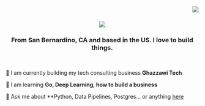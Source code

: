 <img align="right" src="https://visitor-badge.laobi.icu/badge?page_id=sammig6i.sammig6i" />
 
<h1 align="center">
  <img src="https://readme-typing-svg.herokuapp.com/?font=Righteous&size=35&center=true&vCenter=true&width=500&height=70&duration=4000&color=a2d2ff&lines=Hi!+👋;+I'm+Sammi!;" />
</h1>

<h3 align="center">From San Bernardino, CA and based in the US. I love to build things.</h3>

<br/>

🔭 I am currently building my tech consulting business **Ghazzawi Tech**

🌱 I am learning **Go, Deep Learning, how to build a business**

💬 Ask me about **Python, Data Pipelines, Postgres... or anything [here](https://github.com/sammig6i/sammig6i/issues)


